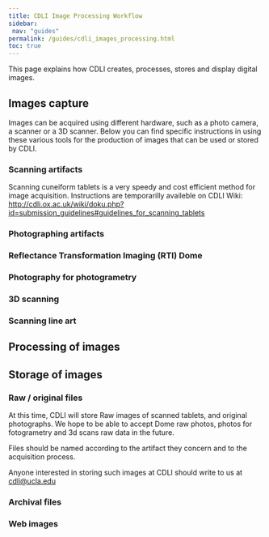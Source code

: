 ```yaml
---
title: CDLI Image Processing Workflow
sidebar:
 nav: "guides"
permalink: /guides/cdli_images_processing.html
toc: true
---
```


This page explains how CDLI creates, processes, stores and display digital images.

## Images capture
Images can be acquired using different hardware, such as a photo camera, a scanner or a 3D scanner. Below you can find specific instructions in using these various tools for the production of images that can be used or stored by CDLI.


### Scanning artifacts
Scanning cuneiform tablets is a very speedy and cost efficient method for image acquisition. Instructions are temporarilly availeble on CDLI Wiki: http://cdli.ox.ac.uk/wiki/doku.php?id=submission_guidelines#guidelines_for_scanning_tablets


### Photographing artifacts


### Reflectance Transformation Imaging (RTI) Dome

### Photography for photogrametry


### 3D scanning


### Scanning line art


## Processing of images



## Storage of images

### Raw / original files
At this time, CDLI will store Raw images of scanned tablets, and original photographs. We hope to be able to accept Dome raw photos, photos for fotogrametry and 3d scans raw data in the future.   

Files should be named according to the artifact they concern and to the acquisition process.  

Anyone interested in storing such images at CDLI should write to us at cdli@ucla.edu


### Archival files


### Web images

